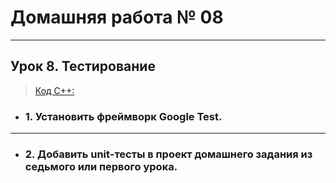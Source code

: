 # Домашняя работа № 08
-------------------------------
## Урок 8. Тестирование

> [Код С++:](main.cpp)

- ### 1. Установить фреймворк Google Test.
-------------------------------
- ### 2. Добавить unit-тесты в проект домашнего задания из седьмого или первого урока.
